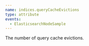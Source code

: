```yaml
---
name: indices.queryCacheEvictions
type: attribute
events:
  - ElasticsearchNodeSample
---
```


The number of query cache evictions.